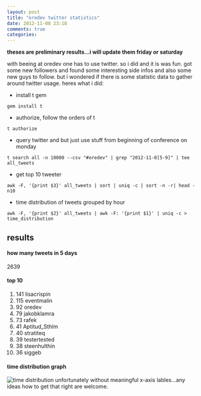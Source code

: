 ```yaml
---
layout: post
title: "oredev twitter statistics"
date: 2012-11-08 23:18
comments: true
categories: 
---
```


**theses are preliminary results...i will update them friday or saturday**

with beeing at oredev one has to use twitter. so i did and it is was fun. got some new followers and found some interesting side infos and also some new guys to follow. but i wondered if there is some statistic data to gather around twitter usage. heres what i did:

- install t gem
```
gem install t
```
- authorize, follow the orders of t
```
t authorize
```
- query twitter and but just use stuff from beginning of conference on monday
```
t search all -n 10000 --csv "#oredev" | grep "2012-11-0[5-9]" | tee all_tweets
```
- get top 10 tweeter
```
awk -F, '{print $3}' all_tweets | sort | uniq -c | sort -n -r| head -n10
```
- time distribution of tweets grouped by hour
```
awk -F, '{print $2}' all_tweets | awk -F: '{print $1}' | uniq -c > time_distribution
```

## results

#### how many tweets in 5 days

2639

#### top 10

1.  141 lisacrispin
1.  115 eventmalin
1.   92 oredev
1.   79 jakobklamra
1.   73 rafek
1.   41 Aptitud_Sthlm
1.   40 stratiteq
1.   39 testertested
1.   38 steenhulthin
1.   36 siggeb

#### time distribution graph

![time distribution](images/oredev_tweets_timedistribution.png)
unfortunately without meaningful x-axis lables...any ideas how to get that right are welcome.
